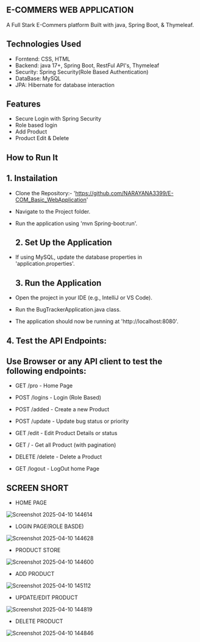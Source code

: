 ## E-COMMERS WEB APPLICATION

A Full Stark E-Commers platform Built with java, Spring Boot, & Thymeleaf.

## Technologies Used
* Forntend: CSS, HTML
* Backend: java 17+, Spring Boot, RestFul API's, Thymeleaf
* Security: Spring Security(Role Based Authentication)
* DataBase: MySQL
* JPA: Hibernate for database interaction

## Features
* Secure Login with Spring Security
* Role based login
* Add Product
* Product Edit & Delete

## How to Run It

  ## 1. Instailation
  
* Clone the Repository:- 'https://github.com/NARAYANA3399/E-COM_Basic_WebApplication'
* Navigate to the Project folder.
* Run the application using 'mvn Spring-boot:run'.

  ## 2. Set Up the Application
  
* If using MySQL, update the database properties in 'application.properties'.

  ## 3. Run the Application
  
* Open the project in your IDE (e.g., IntelliJ or VS Code).
* Run the BugTrackerApplication.java class.
* The application should now be running at 'http://localhost:8080'.

## 4. Test the API Endpoints:

## Use Browser or any API client to test the following endpoints:

  * GET /pro - Home Page

  * POST /logins - Login (Role Based)

  * POST /added - Create a new Product

  * POST /update - Update bug status or priority

  * GET /edit - Edit Product Details or status

  * GET / - Get all Product (with pagination)

  * DELETE /delete - Delete a Product

  * GET /logout - LogOut home Page

## SCREEN SHORT

  * HOME PAGE

![Screenshot 2025-04-10 144614](https://github.com/user-attachments/assets/80659206-0d96-4280-a127-6064d1a658da)

  * LOGIN PAGE(ROLE BASDE)

![Screenshot 2025-04-10 144628](https://github.com/user-attachments/assets/1f563705-7a87-41d6-9f11-31f3c87c24b5)

  * PRODUCT STORE

![Screenshot 2025-04-10 144600](https://github.com/user-attachments/assets/6730da6d-9c5d-4e37-9847-31128c3d0081)

*  ADD PRODUCT

![Screenshot 2025-04-10 145112](https://github.com/user-attachments/assets/7526d05a-dd61-4649-9912-af00756dd051)

* UPDATE/EDIT PRODUCT

![Screenshot 2025-04-10 144819](https://github.com/user-attachments/assets/05bb2e3a-1b4b-4e6a-867c-ae67e95277b8)

* DELETE PRODUCT

![Screenshot 2025-04-10 144846](https://github.com/user-attachments/assets/57c1b6cb-293a-4da9-8771-268c940c0c56)













